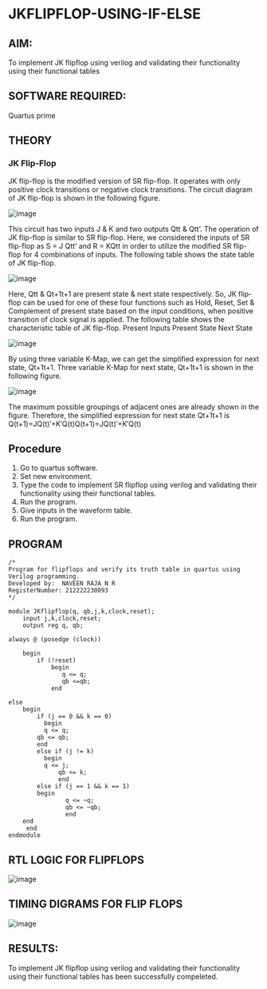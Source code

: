 # JKFLIPFLOP-USING-IF-ELSE

## AIM: 

To implement  JK flipflop using verilog and validating their functionality using their functional tables

## SOFTWARE REQUIRED:

Quartus prime

## THEORY

### JK Flip-Flop

JK flip-flop is the modified version of SR flip-flop. It operates with only positive clock transitions or negative clock transitions. The circuit diagram of JK flip-flop is shown in the following figure.

![image](https://github.com/naavaneetha/JKFLIPFLOP-USING-IF-ELSE/assets/154305477/a649c30b-232b-4558-b188-fd6c09845180)


This circuit has two inputs J & K and two outputs Qtt & Qtt’. The operation of JK flip-flop is similar to SR flip-flop. Here, we considered the inputs of SR flip-flop as S = J Qtt’ and R = KQtt in order to utilize the modified SR flip-flop for 4 combinations of inputs. The following table shows the state table of JK flip-flop.

![image](https://github.com/naavaneetha/JKFLIPFLOP-USING-IF-ELSE/assets/154305477/c4360742-e8a8-4937-b089-c46c0433f9a3)

 
Here, Qtt & Qt+1t+1 are present state & next state respectively. So, JK flip-flop can be used for one of these four functions such as Hold, Reset, Set & Complement of present state based on the input conditions, when positive transition of clock signal is applied. The following table shows the characteristic table of JK flip-flop. Present Inputs Present State Next State
 
![image](https://github.com/naavaneetha/JKFLIPFLOP-USING-IF-ELSE/assets/154305477/6c275261-a6d5-4c37-a3a7-1e88ca11c4cd)

By using three variable K-Map, we can get the simplified expression for next state, Qt+1t+1. Three variable K-Map for next state, Qt+1t+1 is shown in the following figure.
 
![image](https://github.com/naavaneetha/JKFLIPFLOP-USING-IF-ELSE/assets/154305477/5174f41b-0ce0-4329-a372-6d1943ea6673)

The maximum possible groupings of adjacent ones are already shown in the figure. Therefore, the simplified expression for next state Qt+1t+1 is Q(t+1)=JQ(t)′+K′Q(t)Q(t+1)=JQ(t)′+K′Q(t)

## Procedure

1. Go to quartus software.
2. Set new environment.
3. Type the code to implement SR flipflop using verilog and validating their functionality using their functional tables.
4. Run the program.
5. Give inputs in the waveform table.
6. Run the program.

## PROGRAM

```
/*
Program for flipflops and verify its truth table in quartus using Verilog programming. 
Developed by:  NAVEEN RAJA N R  
RegisterNumber: 212222230093
*/

module JKflipflop(q, qb,j,k,clock,reset);
    input j,k,clock,reset;
    output reg q, qb;
	 
always @ (posedge (clock))

    begin 
        if (!reset)
            begin
               q <= q;
               qb <=qb;
            end   
        
else
    begin
        if (j == 0 && k == 0)
		  begin
		  q <= q;
        qb <= qb;
        end 
		else if (j != k)
		  begin
		  q <= j;
	          qb <= k;
	          end 
		else if (j == 1 && k == 1)
		begin
                q <= ~q;
                qb <= ~qb;
            	end   
	end
     end
endmodule
```

## RTL LOGIC FOR FLIPFLOPS
![image](https://github.com/user-attachments/assets/ecb4fd74-9e81-4821-aed4-463dbb97d161)


## TIMING DIGRAMS FOR FLIP FLOPS
![image](https://github.com/user-attachments/assets/2dd7602a-8935-4c75-8258-0612a53ed993)


## RESULTS:

To implement  JK flipflop using verilog and validating their functionality using their functional tables has been successfully compeleted.
